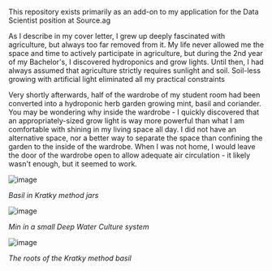 This repository exists primarily as an add-on to my application for the Data Scientist position at Source.ag

As I describe in my cover letter, I grew up deeply fascinated with agriculture, but always too far removed from it. My life never allowed me the space and time to actively participate in agriculture, but during the 2nd year of my Bachelor's, I discovered hydroponics and grow lights. Until then, I had always assumed that agriculture strictly requires sunlight and soil. Soil-less growing with artificial light eliminated all my practical constraints

Very shortly afterwards, half of the wardrobe of my student room had been converted into a hydroponic herb garden growing mint, basil and coriander. You may be wondering why inside the wardrobe - I quickly discovered that an appropriately-sized grow light is way more powerful than what I am comfortable with shining in my living space all day. I did not have an alternative space, nor a better way to separate the space than confining the garden to the inside of the wardrobe. When I was not home, I would leave the door of the wardrobe open to allow adequate air circulation - it likely wasn't enough, but it seemed to work.

![image](https://user-images.githubusercontent.com/962953/219065489-eb2e4ab3-6d5c-4d32-8473-68b270bb99f6.png)

*Basil in Kratky method jars*

![image](https://user-images.githubusercontent.com/962953/219065539-384e4eca-b6f9-4d10-82c9-e35dfde41d8f.png)

*Min in a small Deep Water Culture system*

![image](https://user-images.githubusercontent.com/962953/219065652-8c16c9c9-1970-43b4-8349-e96335de945f.png)

*The roots of the Kratky method basil*

